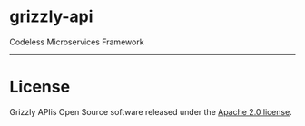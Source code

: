# grizzly-api
Codeless Microservices Framework

---

# License  
Grizzly APIis Open Source software released under the [Apache 2.0 license](LICENSE).
